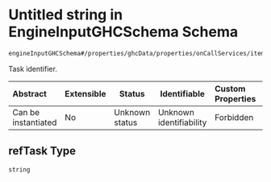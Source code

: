 # Untitled string in EngineInputGHCSchema Schema

```txt
engineInputGHCSchema#/properties/ghcData/properties/onCallServices/items/properties/refTask
```

Task identifier.


| Abstract            | Extensible | Status         | Identifiable            | Custom Properties | Additional Properties | Access Restrictions | Defined In                                                         |
| :------------------ | ---------- | -------------- | ----------------------- | :---------------- | --------------------- | ------------------- | ------------------------------------------------------------------ |
| Can be instantiated | No         | Unknown status | Unknown identifiability | Forbidden         | Allowed               | none                | [ghc.schema.json\*](../out/ghc.schema.json "open original schema") |

## refTask Type

`string`
